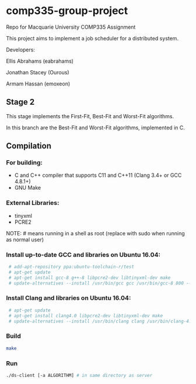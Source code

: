 # comp335-group-project
Repo for Macquarie University COMP335 Assignment

This project aims to implement a job scheduler for a distributed system.

Developers:

Ellis Abrahams (eabrahams)

Jonathan Stacey (Ourous)

Armam Hassan (emoxeon)

## Stage 2
This stage implements the First-Fit, Best-Fit and Worst-Fit algorithms.

In this branch are the Best-Fit and Worst-Fit algorithms, implemented in C.

## Compilation
### For building:
* C and C++ compiler that supports C11 and C++11 (Clang 3.4+ or GCC 4.8.1+)
* GNU Make

### External Libraries:
* tinyxml
* PCRE2

NOTE: # means running in a shell as root (replace with sudo when running as normal user)
### Install up-to-date GCC and libraries on Ubuntu 16.04:
```bash
 # add-apt-repository ppa:ubuntu-toolchain-r/test
 # apt-get update
 # apt-get install gcc-8 g++-8 libpcre2-dev libtinyxml-dev make
 # update-alternatives --install /usr/bin/gcc gcc /usr/bin/gcc-8 800 --slave /usr/bin/g++ g++ /usr/bin/g++-8
```

### Install Clang and libraries on Ubuntu 16.04:
```bash
 # apt-get update
 # apt-get install clang4.0 libpcre2-dev libtinyxml-dev make
 # update-alternatives --install /usr/bin/clang clang /usr/bin/clang-4.0 400 --slave /usr/bin/clang++ clang++ /usr/bin/clang++-4.0
```

### Build
```bash
make
```

### Run
```bash
./ds-client [-a ALGORITHM] # in same directory as server
```
